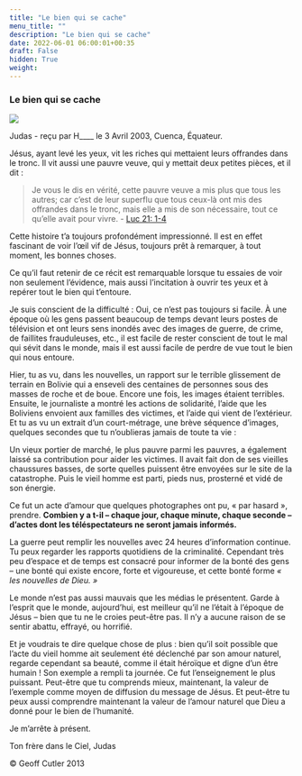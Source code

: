 ```yaml
---
title: "Le bien qui se cache"
menu_title: ""
description: "Le bien qui se cache"
date: 2022-06-01 06:00:01+00:35
draft: False
hidden: True
weight:
---
```

### Le bien qui se cache

![](/fr-contemporary-messages/fr-contemporary-messages-by-date-order/fr-contemporary-messages-2003/spiritualite36.jpg)

Judas - reçu par H____ le 3 Avril 2003, Cuenca, Équateur.

Jésus, ayant levé les yeux, vit les riches qui mettaient leurs offrandes dans le tronc. Il vit aussi une pauvre veuve, qui y mettait deux petites pièces, et il dit :

> Je vous le dis en vérité, cette pauvre veuve a mis plus que tous les autres; car c’est de leur superflu que tous ceux-là ont mis des offrandes dans le tronc, mais elle a mis de son nécessaire, tout ce qu’elle avait pour vivre. - [Luc 21: 1-4](https://saintebible.com/luke/21-1.htm)

Cette histoire t’a toujours profondément impressionné. Il est en effet fascinant de voir l’œil vif de Jésus, toujours prêt à remarquer, à tout moment, les bonnes choses.

Ce qu’il faut retenir de ce récit est remarquable lorsque tu essaies de voir non seulement l’évidence, mais aussi l’incitation à ouvrir tes yeux et à repérer tout le bien qui t’entoure.

Je suis conscient de la difficulté : Oui, ce n’est pas toujours si facile. À une époque où les gens passent beaucoup de temps devant leurs postes de télévision et ont leurs sens inondés avec des images de guerre, de crime, de faillites frauduleuses, etc., il est facile de rester conscient de tout le mal qui sévit dans le monde, mais il est aussi facile de perdre de vue tout le bien qui nous entoure.

Hier, tu as vu, dans les nouvelles, un rapport sur le terrible glissement de terrain en Bolivie qui a enseveli des centaines de personnes sous des masses de roche et de boue. Encore une fois, les images étaient terribles. Ensuite, le journaliste a montré les actions de solidarité, l’aide que les Boliviens envoient aux familles des victimes, et l’aide qui vient de l’extérieur. Et tu as vu un extrait d’un court-métrage, une brève séquence d’images, quelques secondes que tu n’oublieras jamais de toute ta vie :

Un vieux portier de marché, le plus pauvre parmi les pauvres, a également laissé sa contribution pour aider les victimes. Il avait fait don de ses vieilles chaussures basses, de sorte quelles puissent être envoyées sur le site de la catastrophe. Puis le vieil homme est parti, pieds nus, prosterné et vidé de son énergie.

Ce fut un acte d’amour que quelques photographes ont pu, « par hasard », prendre. **Combien y a t-il – chaque jour, chaque minute, chaque seconde – d’actes dont les téléspectateurs ne seront jamais informés.**

La guerre peut remplir les nouvelles avec 24 heures d’information continue. Tu peux regarder les rapports quotidiens de la criminalité. Cependant très peu d’espace et de temps est consacré pour informer de la bonté des gens – une bonté qui existe encore, forte et vigoureuse, et cette bonté forme *« les nouvelles de Dieu. »*

Le monde n’est pas aussi mauvais que les médias le présentent. Garde à l’esprit que le monde, aujourd’hui, est meilleur qu’il ne l’était à l’époque de Jésus – bien que tu ne le croies peut-être pas. Il n’y a aucune raison de se sentir abattu, effrayé, ou horrifié.

Et je voudrais te dire quelque chose de plus : bien qu’il soit possible que l’acte du vieil homme ait seulement été déclenché par son amour naturel, regarde cependant sa beauté, comme il était héroïque et digne d’un être humain ! Son exemple a rempli ta journée. Ce fut l’enseignement le plus puissant. Peut-être que tu comprends mieux, maintenant, la valeur de l’exemple comme moyen de diffusion du message de Jésus. Et peut-être tu peux aussi comprendre maintenant la valeur de l’amour naturel que Dieu a donné pour le bien de l’humanité.

Je m’arrête à présent.

Ton frère dans le Ciel, Judas

© Geoff Cutler 2013